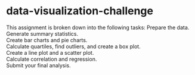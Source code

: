 # data-visualization-challenge
This assignment is broken down into the following tasks: 
Prepare the data.  Generate summary statistics.  
Create bar charts and pie charts.  
Calculate quartiles, find outliers, and create a box plot.  
Create a line plot and a scatter plot.  
Calculate correlation and regression.  
Submit your final analysis.
